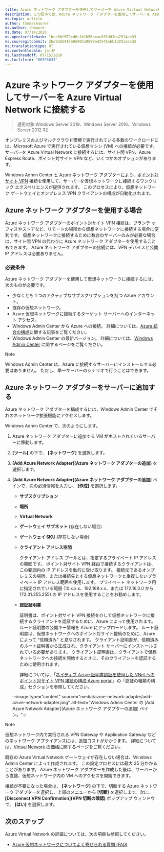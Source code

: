 ```yaml
---
title: Azure ネットワーク アダプターを使用してサーバーを Azure Virtual Network に接続する
description: この記事では、Azure ネットワーク アダプターを使用してサーバーを Azure Virtual Network に接続するための要件と手順について説明します。
ms.topic: article
author: thomasmaurer
ms.author: thmaure
ms.date: 07/14/2020
ms.openlocfilehash: 1bec00f972cd0cfb1b56aeae831dd1ba2914ab33
ms.sourcegitcommit: 2be3dd5419b0d003a9598a42541ebb1d251aea3d
ms.translationtype: HT
ms.contentlocale: ja-JP
ms.lasthandoff: 07/15/2020
ms.locfileid: "86393633"
---
```

# <a name="use-azure-network-adapter-to-connect-a-server-to-an-azure-virtual-network"></a>Azure ネットワーク アダプターを使用してサーバーを Azure Virtual Network に接続する

>適用対象:Windows Server 2019、Windows Server 2016、Windows Server 2012 R2

オンプレミスおよびマルチクラウド環境で実行されている多数のワークロードには、Microsoft Azure で実行されている仮想マシン (VM) への接続が必要です。 サーバーを Azure Virtual Network に接続するには、サイト間 VPN、Azure Express Route、ポイント対サイト VPN など、いくつかのオプションがあります。

Windows Admin Center と Azure ネットワーク アダプターにより、[ポイント対サイト VPN](https://docs.microsoft.com/azure/vpn-gateway/vpn-gateway-howto-point-to-site-resource-manager-portal) 接続を使用して、サーバーを仮想ネットワークに接続するワンクリック エクスペリエンスが提供されます。 このプロセスにより、仮想ネットワーク ゲートウェイとオンプレミス VPN クライアントの構成が自動化されます。

## <a name="when-to-use-azure-network-adapter"></a>Azure ネットワーク アダプターを使用する場合
Azure ネットワーク アダプターのポイント対サイト VPN 接続は、ブランチ オフィスやストアなど、リモートの場所から仮想ネットワークに接続する場合に便利です。 仮想ネットワークに接続するために数台のサーバーのみが必要な場合は、サイト間 VPN の代わりに Azure ネットワーク アダプターを使用することもできます。 Azure ネットワーク アダプターの接続には、VPN デバイスと公開 IP アドレスは必要ありません。

### <a name="requirements"></a>必要条件
Azure ネットワーク アダプターを使用して仮想ネットワークに接続するには、次のものが必要です。
- 少なくとも 1 つのアクティブなサブスクリプションを持つ Azure アカウント。
- 既存の仮想ネットワーク。
- Azure 仮想ネットワークに接続するターゲット サーバーへのインターネット アクセス。
- Windows Admin Center から Azure への接続。
  詳細については、[Azure 統合の構成](https://docs.microsoft.com/windows-server/manage/windows-admin-center/azure/azure-integration)に関する記事をご覧ください。
- Windows Admin Center の最新バージョン。
  詳細については、[Windows Admin Center](https://www.microsoft.com/windows-server/windows-admin-center) に関するページをご覧ください。

> [!NOTE]
> Windows Admin Center は、Azure に接続するサーバーにインストールする必要はありません。 ただし、単一サーバーのシナリオで行うことはできます。

## <a name="add-an-azure-network-adapter-to-a-server"></a>Azure ネットワーク アダプターをサーバーに追加する
Azure ネットワーク アダプターを構成するには、Windows Admin Center でそれのネットワーク拡張機能にアクセスします。

Windows Admin Center で、次のようにします。
1. Azure ネットワーク アダプターに追加する VM がホストされているサーバーに移動します。
1. **[ツール]** の下で、 **[ネットワーク]** を選択します。
1. **[Add Azure Network Adapter]\(Azure ネットワーク アダプターの追加\)** を選択します。
1. **[Add Azure Network Adapter]\(Azure ネットワーク アダプターの追加\)** ペインで、次の必須情報を入力し、 **[作成]** を選択します。
    - **サブスクリプション**
    - **場所**
    - **Virtual Network**
    - **ゲートウェイ サブネット** (存在しない場合)
    - **ゲートウェイ SKU** (存在しない場合)
    - **クライアント アドレス空間**

        クライアント アドレス プールとは、指定するプライベート IP アドレスの範囲です。 ポイント対サイト VPN 経由で接続するクライアントは、この範囲内の IP アドレスを動的に受け取ります。 接続元であるオンプレミスの場所、または接続先とする仮想ネットワークと重複しないプライベート IP アドレス範囲を使用します。 プライベート ネットワーク用に指定されている範囲 (10.x.x.x、192.168.x.x、または 172.16.0.0 から 172.31.255.255) の IP アドレスを使用することをお勧めします。

    - **認証証明書**

        証明書は、ポイント対サイト VPN 接続を介して仮想ネットワークに接続するクライアントを認証するために、Azure によって使用されます。 ルート証明書の公開キー情報を Azure にアップロードします。 ルート証明書は、仮想ネットワークへのポイント対サイト接続のために、Azure によって "信頼済み" と見なされます。 クライアント証明書が、信頼済みのルート証明書から生成され、クライアント サーバーにインストールされている必要があります。 クライアント証明書は、クライアントで仮想ネットワークへの接続を開始するときに、そのクライアントを認証するために使用されます。
    
        詳細については、「[ネイティブ Azure 証明書認証を使用した VNet へのポイント対サイト VPN 接続の構成:Azure portal](https://docs.microsoft.com/azure/vpn-gateway/vpn-gateway-howto-point-to-site-resource-manager-portal)」の「認証の種類の構成」セクションを参照してください。

    :::image type="content" source="media/azure-network-adapter/add-azure-network-adapter.png" alt-text="Windows Admin Center の [Add Azure Network Adapter]\(Azure ネットワーク アダプターの追加\) ペイン。":::

> [!NOTE]
> 仮想ネットワーク内で実行される VPN Gateway や Application Gateway などのネットワーク アプライアンスには、追加コストがかかります。 詳細については、[Virtual Network の価格](https://azure.microsoft.com/pricing/details/virtual-network/)に関するページをご覧ください。

既存の Azure Virtual Network ゲートウェイが存在しない場合は、Windows Admin Center によって作成されます。 この設定プロセスには最大 25 分かかることがあります。 Azure ネットワーク アダプターを作成した後は、サーバーから直接、仮想ネットワーク内の VM へのアクセスを開始できます。

接続が不要になった場合は、 **[ネットワーク]** の下で、切断する Azure ネットワーク アダプターを選択し、上部のメニューから **[切断]** を選択します。次に、 **[Disconnect VPN Confirmation]\(VPN 切断の確認\)** ポップアップ ウィンドウで、 **[はい]** を選択します。

## <a name="next-steps"></a>次のステップ
Azure Virtual Network の詳細については、次の項目も参照してください。

- [Azure 仮想ネットワークについてよく寄せられる質問 (FAQ)](https://docs.microsoft.com/azure/virtual-network/virtual-networks-faq)
